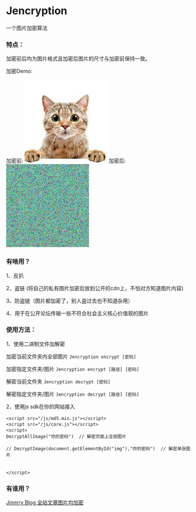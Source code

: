 # Jencryption

一个图片加密算法

### 特点：

加密前后均为图片格式且加密后图片的尺寸与加密前保持一致。

加密Demo:

加密前: ![befo](docs/img.jpeg)  加密后: ![after](docs/encryption.png)

### 有啥用？

1、反扒

2、盗链 (将自己的私有图片加密后放到公开的cdn上，不怕对方知道图片内容)

3、防盗链（图片都加密了，别人盗过去也不知道杂用）

4、用于在公开论坛传输一些不符合社会主义核心价值观的图片

### 使用方法：

1、使用二进制文件加解密

加密当前文件夹内全部图片 `Jencryption encrypt [密码]`

加密指定文件夹/图片 `Jencryption encrypt [路径] [密码]`

解密当前文件夹 `Jencryption decrypt [密码]`

解密指定文件夹/图片 `Jencryption decrypt [路径] [密码] `

2、使用js sdk在你的网站接入

```
<script src="/js/md5.min.js"></script>
<script src="/js/core.js"></script>
<script>
DecryptAllImage("你的密码")  // 解密页面上全部图片

// DecryptImage(document.getElementById("img"),"你的密码")  // 解密单张图片


</script>
```

### 有谁用？

[Jinnrry Blog 全站文章图片均加密 ](https://xjiangwei.cn)


